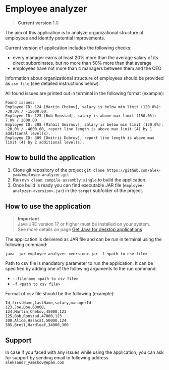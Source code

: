 # Employee analyzer

> **Current version**
> 1.0

The aim of this application is to analyze organizational structure of employees and identify potential improvements.

Current version of application includes the following checks:

* every manager earns at least 20% more than the average salary of its direct subordinates, but no more than 50% more than that average
* employees have not more than 4 managers between them and the CEO

Information about organizational structure of employees should be provided as `csv file` (see detailed instructions below).

All found issues are printed out in terminal in the following format (example):

```
Found issues:
Employee ID: 124 [Martin Chekov], salary is below min limit (120.0%): -30.0% / -15000.00.
Employee ID: 125 [Bob Ronstad], salary is above max limit (150.0%): 7.0% / 2000.00.
Employee ID: 308 [Mihail Smirnov], salary is below min limit (120.0%): -20.0% / -4000.00, report line length is above max limit (4) by 1 additional level(s).
Employee ID: 309 [Dmitrii Dobrov], report line length is above max limit (4) by 2 additional level(s).
```

How to build the application
---

1. Clone git repository of the project `git clone https://github.com/alek-yam/employee-analyzer.git`
2. Run `mvn clean compile assembly:single` to build the application.
3. Once build is ready you can find executable JAR file (`employee-analyzer-<version>.jar`) in the `target` subfolder of the project.

How to use the application
---

> **Important**<br/>
> Java JRE version 17 or higher must be installed on your system.<br/>
> See more details on page [Get Java for desktop applications](https://www.java.com/en/)

The application is delivered as JAR file and can be run in terminal using the following command: 
```shell
java -jar employee-analyzer-<version>.jar -f <path to csv file>
```

Path to csv file is mandatory parameter to run the application.
It can be specified by adding one of the following arguments to the run command:
* `--filename <path to csv file>`
* `-f <path to csv file>`

Format of csv file should be the following (example):

```
Id,firstName,lastName,salary,managerId
123,Joe,Doe,60000,
124,Martin,Chekov,45000,123
125,Bob,Ronstad,47000,123
300,Alice,Hasacat,50000,124
305,Brett,Hardleaf,34000,300
```

Support
---
In case if you faced with any issues while using the application, you can ask for support by sending email to following address `aleksandr_yamskov@epam.com`